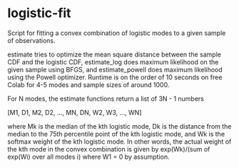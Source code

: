 # logistic-fit
Script for fitting a convex combination of logistic modes to a given sample of observations.

estimate tries to optimize the mean square distance between the sample CDF and the logistic CDF, estimate_log does maximum likelihood on the given sample using BFGS, and estimate_powell does maximum likelihood using the Powell optimizer. Runtime is on the order of 10 seconds on free Colab for 4-5 modes and sample sizes of around 1000.

For N modes, the estimate functions return a list of 3N - 1 numbers

\[M1, D1, M2, D2, ..., MN, DN, W2, W3, ..., WN\]

where Mk is the median of the kth logistic mode, Dk is the distance from the median to the 75th percentile point of the kth logistic mode, and Wk is the softmax weight of the kth logistic mode. In other words, the actual weight of the kth mode in the convex combination is given by exp(Wk)/(sum of exp(Wi) over all modes i) where W1 = 0 by assumption.

